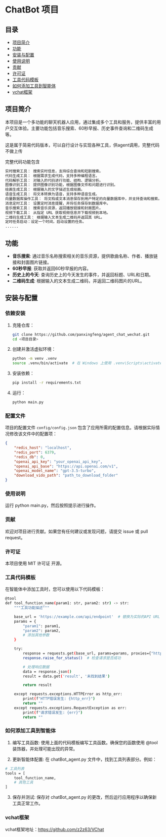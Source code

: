 # ChatBot 项目


## 目录

- [项目简介](#项目简介)
- [功能](#功能)
- [安装与配置](#安装与配置)
- [使用说明](#使用说明)
- [贡献](#贡献)
- [许可证](#许可证)
- [工具代码模板](#工具代码模板)
- [如何添加工具到智能体](#如何添加工具到智能体)
- [vchat框架](#vchat框架)

## 项目简介

本项目是一个多功能的聊天机器人应用，通过集成多个工具和服务，提供丰富的用户交互体验。主要功能包括音乐搜索、60秒早报、历史事件查询和二维码生成等。

这是属于简易代码版本，可以自行设计与实现各种工具，供agent调用，完整代码不做上传

完整代码功能包含
```bash
实时搜索工具： 搜索实时信息，支持综合查询和短剧搜索。
代码生成工具： 根据需求生成代码，支持多种编程语言。
代码解析工具： 对输入的代码进行功能、结构、逻辑分析。
图像识别工具： 提供图像识别功能，根据图像文件和问题进行识别。
绘画生成工具： 根据输入的文字描述生成绘画。
语音生成工具： 将文本转换为语音，支持多种语音生成。
向量数据库操作工具： 将文档或文本消息保存到用户特定的向量数据库中，并支持查询和搜索。
消息定时工具： 设置定时消息提醒，并将任务保存到数据库中。
音乐搜索工具： 搜索音乐资源，返回播放链接和封面图片。
视频下载工具： 从指定 URL 获取视频信息并下载视频到本地。
二维码生成工具： 根据输入文本生成二维码并返回其 URL。
定时任务启动：设定一个时间，启动设置的任务。
......
```

## 功能

- **音乐搜索**: 通过音乐名称搜索相关的音乐资源，提供歌曲名称、作者、播放链接和封面图片链接。
- **60秒早报**: 获取并返回60秒早报的内容。
- **历史上的今天**: 查询历史上的今天发生的事件，并返回标题、URL和日期。
- **二维码生成**: 根据输入的文本生成二维码，并返回二维码图片的URL。

## 安装与配置

### 依赖安装

1. 克隆仓库：
    ```bash
    git clone https://github.com/panxingfeng/agent_chat_wechat.git
    cd <项目目录>
    ```

2. 创建并激活虚拟环境：
    ```bash
    python -m venv .venv
    source .venv/bin/activate  # 在 Windows 上使用 .venv\Scripts\activate
    ```

3. 安装依赖：
    ```bash
    pip install -r requirements.txt
    ```

4. 运行：
    ```bash
    python main.py
    ```

### 配置文件

项目的配置文件 `config/config.json` 包含了应用所需的配置信息。请根据实际情况修改该文件中的配置项：

```json
{
    "redis_host": "localhost",
    "redis_port": 6379,
    "redis_db": 0,
    "openai_api_key": "your_openai_api_key",
    "openai_api_base": "https://api.openai.com/v1",
    "openai_model_name": "gpt-3.5-turbo",
    "download_vido_path": "path_to_download_folder"
}
```

### 使用说明
运行 python main.py，然后按照提示进行操作。

### 贡献
欢迎对项目进行贡献。如果您有任何建议或发现问题，请提交 issue 或 pull request。

### 许可证
本项目使用 MIT 许可证 开源。

### 工具代码模板
在智能体中添加工具时，您可以使用以下代码模板：
```bash
@tool
def tool_function_name(param1: str, param2: str) -> str:
    """工具功能描述"""

    base_url = 'https://example.com/api/endpoint'  # 替换为实际的API URL
    params = {
        "param1": param1,
        "param2": param2,
        # 添加其他参数
    }

    try:
        response = requests.get(base_url, params=params, proxies={"http": None, "https": None})
        response.raise_for_status()  # 检查请求是否成功

        # 处理响应数据
        data = response.json()
        result = data.get('result', '未找到结果')

        return result

    except requests.exceptions.HTTPError as http_err:
        print(f"HTTP错误发生: {http_err}")
        return ""
    except requests.exceptions.RequestException as err:
        print(f"请求错误发生: {err}")
        return ""
   ```

### 如何添加工具到智能体
1. 编写工具函数: 使用上面的代码模板编写工具函数。确保您的函数使用 @tool 装饰器，并处理可能出现的异常。

2. 更新智能体配置: 在 chatBot_agent.py 文件中，找到工具列表部分。例如：
```bash
# 工具列表
tools = [
    tool_function_name,
    # 其他工具
]
```
3. 保存并测试: 保存对 chatBot_agent.py 的更改，然后运行应用程序以确保新工具正常工作。
### vchat框架
vchat框架地址：https://github.com/z2z63/VChat